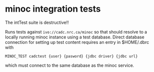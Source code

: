 # minoc integration tests

The intTest suite is destructive!!

Runs tests against `ivo://cadc.nrc.ca/minoc` so that should resolve to a locally running minoc
instance using a test database. Direct database connection for setting up test content requires
an entry in $HOME/.dbrc with
```
MINOC_TEST cadctest {user} {pasword} {jdbc driver} {jdbc url}
```
which must connect to the same database as the minoc service.
